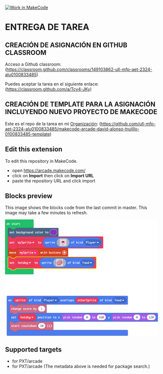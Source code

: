 [![Work in MakeCode](https://classroom.github.com/assets/work-in-make-code-46eb539bcdc54ff4682c9f84a178d570a59fd821693cb33b02a3e5220eed4e48.svg)](https://classroom.github.com/online_ide?assignment_repo_id=12777639&assignment_repo_type=AssignmentRepo)
# ENTREGA DE TAREA 

## CREACIÓN DE ASIGNACIÓN EN GITHUB CLASSROOM
Acceso a Github classroom: (https://classroom.github.com/classrooms/149103862-ull-mfp-aet-2324-alu0100833485)

Puedes aceptar la tarea en el siguiente enlace: (https://classroom.github.com/a/Tcy4-JKy)

## CREACIÓN DE TEMPLATE PARA LA ASIGNACIÓN INCLUYENDO NUEVO PROYECTO DE MAKECODE

Este es el repo de la tarea en mi [Organización](https://github.com/ull-mfp-aet-2324-alu0100833485): (https://github.com/ull-mfp-aet-2324-alu0100833485/makecode-arcade-david-alonso-trujillo-0100833485-template)


## Edit this extension

To edit this repository in MakeCode.

* open https://arcade.makecode.com/
* click on **Import** then click on **Import URL**
* paste the repository URL and click import

## Blocks preview

This image shows the blocks code from the last commit in master.
This image may take a few minutes to refresh.

![A rendered view of the blocks](https://raw.githubusercontent.com/ULL-MFP-AET/makecode-template/master/.makecode/blocks.png)

## Supported targets

* for PXT/arcade
* for PXT/arcade
(The metadata above is needed for package search.)

